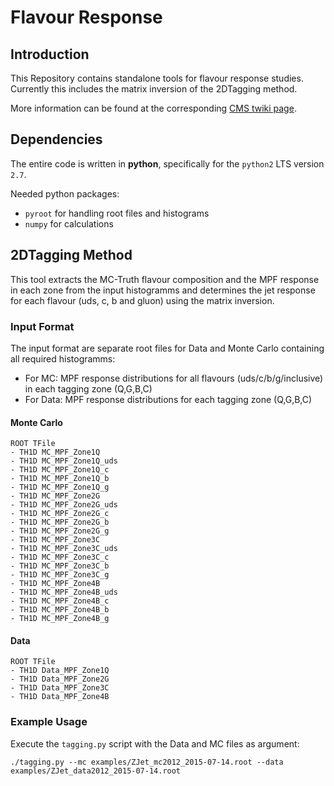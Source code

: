 # Flavour Response #

## Introduction ##
This Repository contains standalone tools for flavour response studies.
Currently this includes the matrix inversion of the 2DTagging method.

More information can be found at the corresponding [CMS twiki page](https://twiki.cern.ch/twiki/bin/viewauth/CMS/JESFlavorStudies "JES Flavour twiki").

## Dependencies ##
The entire code is written in **python**, specifically for the `python2` LTS version `2.7`.

Needed python packages:
* `pyroot` for handling root files and histograms
* `numpy` for calculations

## 2DTagging Method ##
This tool extracts the MC-Truth flavour composition and the MPF response in each zone from the input histogramms and determines the jet response for each flavour (uds, c, b and gluon) using the matrix inversion.

### Input Format ###
The input format are separate root files for Data and Monte Carlo containing all required histogramms: 
* For MC:  MPF response distributions for all flavours (uds/c/b/g/inclusive) in each tagging zone (Q,G,B,C)
* For Data: MPF response distributions for each tagging zone (Q,G,B,C)

#### Monte Carlo ####
```
ROOT TFile
- TH1D MC_MPF_Zone1Q
- TH1D MC_MPF_Zone1Q_uds
- TH1D MC_MPF_Zone1Q_c
- TH1D MC_MPF_Zone1Q_b
- TH1D MC_MPF_Zone1Q_g
- TH1D MC_MPF_Zone2G
- TH1D MC_MPF_Zone2G_uds
- TH1D MC_MPF_Zone2G_c
- TH1D MC_MPF_Zone2G_b
- TH1D MC_MPF_Zone2G_g
- TH1D MC_MPF_Zone3C
- TH1D MC_MPF_Zone3C_uds
- TH1D MC_MPF_Zone3C_c
- TH1D MC_MPF_Zone3C_b
- TH1D MC_MPF_Zone3C_g
- TH1D MC_MPF_Zone4B
- TH1D MC_MPF_Zone4B_uds
- TH1D MC_MPF_Zone4B_c
- TH1D MC_MPF_Zone4B_b
- TH1D MC_MPF_Zone4B_g
```

#### Data ####
```
ROOT TFile
- TH1D Data_MPF_Zone1Q
- TH1D Data_MPF_Zone2G
- TH1D Data_MPF_Zone3C
- TH1D Data_MPF_Zone4B
```

### Example Usage ###
Execute the `tagging.py` script with the Data and MC files as argument:
```
./tagging.py --mc examples/ZJet_mc2012_2015-07-14.root --data examples/ZJet_data2012_2015-07-14.root

```
